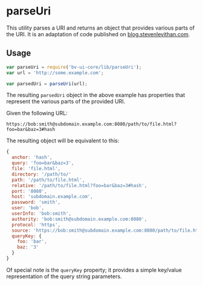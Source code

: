 # parseUri

This utility parses a URI and returns an object that provides various parts of
the URI. It is an adaptation of code published on [blog.stevenlevithan.com][1].

## Usage

```javascript
var parseUri = require('bv-ui-core/lib/parseUri');
var url = 'http://some.example.com';

var parsedUri = parseUri(url);
```

The resulting `parsedUri` object in the above example has properties that
represent the various parts of the provided URI.

Given the following URL:

`https://bob:smith@subdomain.example.com:8080/path/to/file.html?foo=bar&baz=3#hash`

The resulting object will be equivalent to this:

```javascript
{
  anchor: 'hash',
  query: 'foo=bar&baz=3',
  file: 'file.html',
  directory: '/path/to/'
  path: '/path/to/file.html',
  relative: '/path/to/file.html?foo=bar&baz=3#hash',
  port: '8080',
  host: 'subdomain.example.com',
  password: 'smith',
  user: 'bob',
  userInfo: 'bob:smith',
  authority: 'bob:smith@subdomain.example.com:8080',
  protocol: 'https',
  source: 'https://bob:smith@subdomain.example.com:8080/path/to/file.html?foo=bar&baz=3#hash',
  queryKey: {
    foo: 'bar',
    baz: '3'
  }
}
```

Of special note is the `queryKey` property; it provides a simple key/value
representation of the query string parameters.

[1]: http://blog.stevenlevithan.com/archives/parseuri
